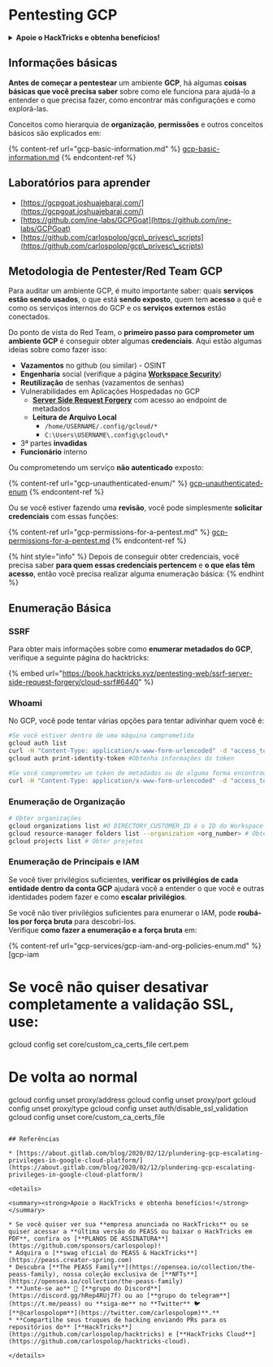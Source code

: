 # Pentesting GCP

<details>

<summary><strong>Apoie o HackTricks e obtenha benefícios!</strong></summary>

* Se você quiser ver sua **empresa anunciada no HackTricks** ou se quiser acessar a **última versão do PEASS ou baixar o HackTricks em PDF**, confira os [**PLANOS DE ASSINATURA**](https://github.com/sponsors/carlospolop)!
* Obtenha o [**oficial PEASS & HackTricks swag**](https://peass.creator-spring.com)
* Descubra [**The PEASS Family**](https://opensea.io/collection/the-peass-family), nossa coleção exclusiva de [**NFTs**](https://opensea.io/collection/the-peass-family)
* **Junte-se ao** 💬 [**grupo Discord**](https://discord.gg/hRep4RUj7f) ou ao [**grupo telegram**](https://t.me/peass) ou **siga-me** no **Twitter** 🐦 [**@carlospolopm**](https://twitter.com/carlospolopm).
* **Compartilhe suas dicas de hacking enviando PRs para** [**HackTricks**](https://github.com/carlospolop/hacktricks) **e** [**HackTricks Cloud**](https://github.com/carlospolop/hacktricks-cloud) **github repos.**

</details>

## Informações básicas

**Antes de começar a pentestear** um ambiente **GCP**, há algumas **coisas básicas que você precisa saber** sobre como ele funciona para ajudá-lo a entender o que precisa fazer, como encontrar más configurações e como explorá-las.

Conceitos como hierarquia de **organização**, **permissões** e outros conceitos básicos são explicados em:

{% content-ref url="gcp-basic-information.md" %}
[gcp-basic-information.md](gcp-basic-information.md)
{% endcontent-ref %}

## Laboratórios para aprender

* [https://gcpgoat.joshuajebaraj.com/](https://gcpgoat.joshuajebaraj.com/)
* [https://github.com/ine-labs/GCPGoat](https://github.com/ine-labs/GCPGoat)
* [https://github.com/carlospolop/gcp\_privesc\_scripts](https://github.com/carlospolop/gcp\_privesc\_scripts)

## Metodologia de Pentester/Red Team GCP

Para auditar um ambiente GCP, é muito importante saber: quais **serviços estão sendo usados**, o que está **sendo exposto**, quem tem **acesso** a quê e como os serviços internos do GCP e os **serviços externos** estão conectados.

Do ponto de vista do Red Team, o **primeiro passo para comprometer um ambiente GCP** é conseguir obter algumas **credenciais**. Aqui estão algumas ideias sobre como fazer isso:

* **Vazamentos** no github (ou similar) - OSINT
* **Engenharia** social (verifique a página [**Workspace Security**](../workspace-security.md))
* **Reutilização** de senhas (vazamentos de senhas)
* Vulnerabilidades em Aplicações Hospedadas no GCP
  * [**Server Side Request Forgery**](https://book.hacktricks.xyz/pentesting-web/ssrf-server-side-request-forgery/cloud-ssrf) com acesso ao endpoint de metadados
  * **Leitura de Arquivo Local**
    * `/home/USERNAME/.config/gcloud/*`
    * `C:\Users\USERNAME\.config\gcloud\*`
* 3ª partes **invadidas**
* **Funcionário** interno

Ou comprometendo um serviço **não autenticado** exposto:

{% content-ref url="gcp-unauthenticated-enum/" %}
[gcp-unauthenticated-enum](gcp-unauthenticated-enum/)
{% endcontent-ref %}

Ou se você estiver fazendo uma **revisão**, você pode simplesmente **solicitar credenciais** com essas funções:

{% content-ref url="gcp-permissions-for-a-pentest.md" %}
[gcp-permissions-for-a-pentest.md](gcp-permissions-for-a-pentest.md)
{% endcontent-ref %}

{% hint style="info" %}
Depois de conseguir obter credenciais, você precisa saber **para quem essas credenciais pertencem** e **o que elas têm acesso**, então você precisa realizar alguma enumeração básica:
{% endhint %}

## Enumeração Básica

### **SSRF**

Para obter mais informações sobre como **enumerar metadados do GCP**, verifique a seguinte página do hacktricks:

{% embed url="https://book.hacktricks.xyz/pentesting-web/ssrf-server-side-request-forgery/cloud-ssrf#6440" %}

### Whoami

No GCP, você pode tentar várias opções para tentar adivinhar quem você é:

```bash
#Se você estiver dentro de uma máquina comprometida
gcloud auth list
curl -H "Content-Type: application/x-www-form-urlencoded" -d "access_token=$(gcloud auth print-access-token)" https://www.googleapis.com/oauth2/v1/tokeninfo
gcloud auth print-identity-token #Obtenha informações do token

#Se você comprometeu um token de metadados ou de alguma forma encontrou um token OAuth
curl -H "Content-Type: application/x-www-form-urlencoded" -d "access_token=<token>" https://www.googleapis.com/oauth2/v1/tokeninfo
```

### Enumeração de Organização

```bash
# Obter organizações
gcloud organizations list #O DIRECTORY_CUSTOMER_ID é o ID do Workspace
gcloud resource-manager folders list --organization <org_number> # Obter pastas
gcloud projects list # Obter projetos
```

### Enumeração de Principais e IAM

Se você tiver privilégios suficientes, **verificar os privilégios de cada entidade dentro da conta GCP** ajudará você a entender o que você e outras identidades podem fazer e como **escalar privilégios**.

Se você não tiver privilégios suficientes para enumerar o IAM, pode **roubá-los por força bruta** para descobri-los.\
Verifique **como fazer a enumeração e a força bruta** em:

{% content-ref url="gcp-services/gcp-iam-and-org-policies-enum.md" %}
[gcp-iam
# Se você não quiser desativar completamente a validação SSL, use:
gcloud config set core/custom_ca_certs_file cert.pem

# De volta ao normal
gcloud config unset proxy/address
gcloud config unset proxy/port
gcloud config unset proxy/type
gcloud config unset auth/disable_ssl_validation
gcloud config unset core/custom_ca_certs_file
```

## Referências

* [https://about.gitlab.com/blog/2020/02/12/plundering-gcp-escalating-privileges-in-google-cloud-platform/](https://about.gitlab.com/blog/2020/02/12/plundering-gcp-escalating-privileges-in-google-cloud-platform/)

<details>

<summary><strong>Apoie o HackTricks e obtenha benefícios!</strong></summary>

* Se você quiser ver sua **empresa anunciada no HackTricks** ou se quiser acessar a **última versão do PEASS ou baixar o HackTricks em PDF**, confira os [**PLANOS DE ASSINATURA**](https://github.com/sponsors/carlospolop)!
* Adquira o [**swag oficial do PEASS & HackTricks**](https://peass.creator-spring.com)
* Descubra [**The PEASS Family**](https://opensea.io/collection/the-peass-family), nossa coleção exclusiva de [**NFTs**](https://opensea.io/collection/the-peass-family)
* **Junte-se ao** 💬 [**grupo do Discord**](https://discord.gg/hRep4RUj7f) ou ao [**grupo do telegram**](https://t.me/peass) ou **siga-me** no **Twitter** 🐦 [**@carlospolopm**](https://twitter.com/carlospolopm)**.**
* **Compartilhe seus truques de hacking enviando PRs para os repositórios do** [**HackTricks**](https://github.com/carlospolop/hacktricks) e [**HackTricks Cloud**](https://github.com/carlospolop/hacktricks-cloud).

</details>